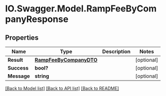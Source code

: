 # IO.Swagger.Model.RampFeeByCompanyResponse
## Properties

Name | Type | Description | Notes
------------ | ------------- | ------------- | -------------
**Result** | [**RampFeeByCompanyDTO**](RampFeeByCompanyDTO.md) |  | [optional] 
**Success** | **bool?** |  | [optional] 
**Message** | **string** |  | [optional] 

[[Back to Model list]](../README.md#documentation-for-models) [[Back to API list]](../README.md#documentation-for-api-endpoints) [[Back to README]](../README.md)

